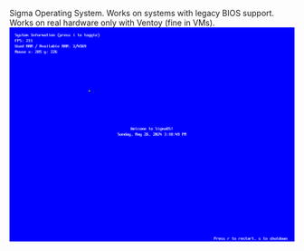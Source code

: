 Sigma Operating System. Works on systems with legacy BIOS support. Works on real hardware only with Ventoy (fine in VMs).
![Link Name](https://raw.githubusercontent.com/itsha123/SigmaOS/4fa50d54e9f8eafa630ed29964de9e65808dff9e/Screenshots/Screenshot.png)
